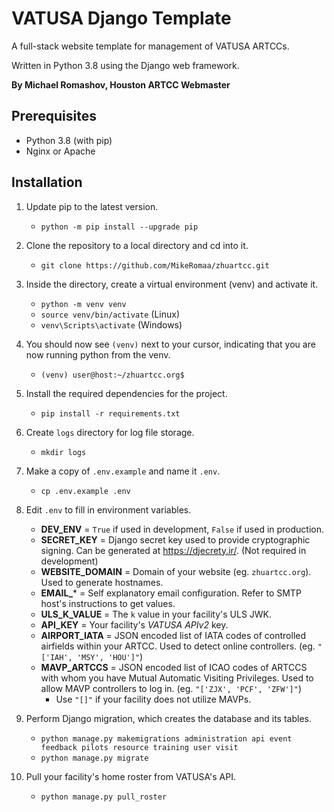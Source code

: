 
# VATUSA Django Template

A full-stack website template for management of VATUSA ARTCCs.

Written in Python 3.8 using the Django web framework.

**By Michael Romashov, Houston ARTCC Webmaster**

## Prerequisites

- Python 3.8 (with pip)
- Nginx or Apache

## Installation

1. Update pip to the latest version.
	- `python -m pip install --upgrade pip`

2. Clone the repository to a local directory and cd into it.
	-	`git clone https://github.com/MikeRomaa/zhuartcc.git`

3. Inside the directory, create a virtual environment (venv) and activate it.
	-	`python -m venv venv`
	-	`source venv/bin/activate` (Linux)
	-	`venv\Scripts\activate` (Windows)

4. You should now see `(venv)` next to your cursor, indicating that you are now running python from the venv.
	-	`(venv) user@host:~/zhuartcc.org$`

5. Install the required dependencies for the project.
	-	`pip install -r requirements.txt`

6. Create `logs` directory for log file storage.
	-	`mkdir logs`

7. Make a copy of `.env.example` and name it `.env`.
	-	`cp .env.example .env`

8. Edit `.env` to fill in environment variables.
	- **DEV_ENV** = `True` if used in development, `False` if used in production.
	- **SECRET_KEY** = Django secret key used to provide cryptographic signing. Can be generated at  https://djecrety.ir/. (Not required in development)
	- **WEBSITE_DOMAIN** = Domain of your website (eg. `zhuartcc.org`). Used to generate hostnames.
	- **EMAIL_*** = Self explanatory email configuration. Refer to SMTP host's instructions to get values.
	- **ULS_K_VALUE** = The `k` value in your facility's ULS JWK.
	- **API_KEY** = Your facility's *VATUSA APIv2* key.
	- **AIRPORT_IATA** = JSON encoded list of IATA codes of controlled airfields within your ARTCC. Used to detect online controllers. (eg. `"['IAH', 'MSY', 'HOU']"`)
	- **MAVP_ARTCCS** = JSON encoded list of ICAO codes of ARTCCS with whom you have Mutual Automatic Visiting Privileges. Used to allow MAVP controllers to log in. (eg. `"['ZJX', 'PCF', 'ZFW']"`)
		- Use `"[]"` if your facility does not utilize MAVPs.

9. Perform Django migration, which creates the database and its tables.
	-	`python manage.py makemigrations administration api event feedback pilots resource training user visit`
	-	`python manage.py migrate`

10. Pull your facility's home roster from VATUSA's API.
	-	`python manage.py pull_roster`
